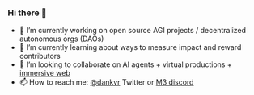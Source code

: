 ### Hi there 👋

- 🔭 I’m currently working on open source AGI projects / decentralized autonomous orgs (DAOs)
- 🌱 I’m currently learning about ways to measure impact and reward contributors
- 👯 I’m looking to collaborate on AI agents + virtual productions + [immersive web](https://github.com/hyperfy-xyz)
- 📫 How to reach me: [@dankvr](https://twitter.com/dankvr) Twitter or [M3 discord](https://discord.gg/FJJb2EkWCh)

<!-- WALLET-LINKS
ethereum: 0x1234...
solana: ABC123...
-->
